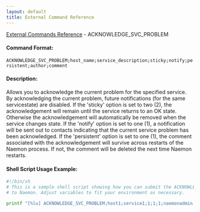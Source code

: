 ```yaml
---
layout: default
title: External Command Reference
---
```


<!--
************************************************
* AUTO GENERATED PAGE - USE ./update SCRIPT
************************************************
-->

<span class="glyphicon glyphicon-arrow-up"></span><a href="index.html"> External Commands Reference</a> - ACKNOWLEDGE_SVC_PROBLEM<br>

#### Command Format:

`ACKNOWLEDGE_SVC_PROBLEM;host_name;service_description;sticky;notify;persistent;author;comment`

#### Description:

Allows you to acknowledge the current problem for the specified service. By acknowledging the current problem, future notifications (for the same servicestate) are disabled. If the 'sticky' option is set to two (2), the acknowledgement will remain until the service returns to an OK state. Otherwise the acknowledgement will automatically be removed when the service changes state. If the 'notify' option is set to one (1), a notification will be sent out to contacts indicating that the current service problem has been acknowledged. If the 'persistent' option is set to one (1), the comment associated with the acknowledgement will survive across restarts of the Naemon process. If not, the comment will be deleted the next time Naemon restarts.

#### Shell Script Usage Example:

```sh
#!/bin/sh
# This is a sample shell script showing how you can submit the ACKNOWLEDGE_SVC_PROBLEM command
# to Naemon. Adjust variables to fit your environment as necessary.

printf "[%lu] ACKNOWLEDGE_SVC_PROBLEM;host1;service1;1;1;1;naemonadmin;This is an example comment.\n" `date +%s` > /var/lib/naemon/naemon.cmd
```
